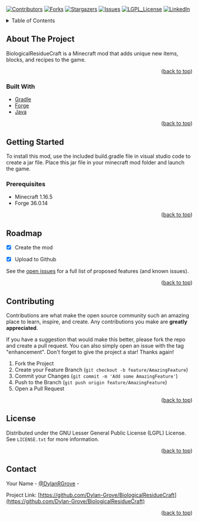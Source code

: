 <!-- Improved compatibility of back to top link: See: https://github.com/othneildrew/Best-README-Template/pull/73 -->
<a name="readme-top"></a>
<!--
*** Thanks for checking out the Best-README-Template. If you have a suggestion
*** that would make this better, please fork the repo and create a pull request
*** or simply open an issue with the tag "enhancement".
*** Don't forget to give the project a star!
*** Thanks again! Now go create something AMAZING! :D
-->



<!-- PROJECT SHIELDS -->
<!--
*** I'm using markdown "reference style" links for readability.
*** Reference links are enclosed in brackets [ ] instead of parentheses ( ).
*** See the bottom of this document for the declaration of the reference variables
*** for contributors-url, forks-url, etc. This is an optional, concise syntax you may use.
*** https://www.markdownguide.org/basic-syntax/#reference-style-links
-->
[![Contributors][contributors-shield]][contributors-url]
[![Forks][forks-shield]][forks-url]
[![Stargazers][stars-shield]][stars-url]
[![Issues][issues-shield]][issues-url]
[![LGPL_License][license-shield]][license-url]
[![LinkedIn][linkedin-shield]][linkedin-url]




<!-- TABLE OF CONTENTS -->
<details>
  <summary>Table of Contents</summary>
  <ol>
    <li>
      <a href="#about-the-project">About The Project</a>
      <ul>
        <li><a href="#built-with">Built With</a></li>
      </ul>
    </li>
    <li>
      <a href="#getting-started">Getting Started</a>
      <ul>
        <li><a href="#prerequisites">Prerequisites</a></li>
        <li><a href="#installation">Installation</a></li>
      </ul>
    </li>
    <li><a href="#usage">Usage</a></li>
    <li><a href="#roadmap">Roadmap</a></li>
    <li><a href="#contributing">Contributing</a></li>
    <li><a href="#license">License</a></li>
    <li><a href="#contact">Contact</a></li>
    <li><a href="#acknowledgments">Acknowledgments</a></li>
  </ol>
</details>



<!-- ABOUT THE PROJECT -->
## About The Project

BiologicalResidueCraft is a Minecraft mod that adds unique new items, blocks, and recipes to the game.

<p align="right">(<a href="#readme-top">back to top</a>)</p>



### Built With

* [Gradle](Gradle.org) 
* [Forge](https://minecraftforge.net)
* [Java](java.com)

<p align="right">(<a href="#readme-top">back to top</a>)</p>



<!-- GETTING STARTED -->
## Getting Started

To install this mod, use the included build.gradle file in visual studio code to create a jar file. Place this jar file in your minecraft mod folder and launch the game.

### Prerequisites

- Minecraft 1.16.5
- Forge 36.0.14

<p align="right">(<a href="#readme-top">back to top</a>)</p>


<!-- ROADMAP -->
## Roadmap

- [x] Create the mod
- [x] Upload to Github


See the [open issues](https://github.com/Dylan-Grove/BiologicalResidueCraft/issues) for a full list of proposed features (and known issues).

<p align="right">(<a href="#readme-top">back to top</a>)</p>



<!-- CONTRIBUTING -->
## Contributing

Contributions are what make the open source community such an amazing place to learn, inspire, and create. Any contributions you make are **greatly appreciated**.

If you have a suggestion that would make this better, please fork the repo and create a pull request. You can also simply open an issue with the tag "enhancement".
Don't forget to give the project a star! Thanks again!

1. Fork the Project
2. Create your Feature Branch (`git checkout -b feature/AmazingFeature`)
3. Commit your Changes (`git commit -m 'Add some AmazingFeature'`)
4. Push to the Branch (`git push origin feature/AmazingFeature`)
5. Open a Pull Request

<p align="right">(<a href="#readme-top">back to top</a>)</p>



<!-- LICENSE -->
## License

Distributed under the GNU Lesser General Public License (LGPL) License. See `LICENSE.txt` for more information.

<p align="right">(<a href="#readme-top">back to top</a>)</p>



<!-- CONTACT -->
## Contact

Your Name - [@DylanRGrove]([https://twitter.com/your_username](https://twitter.com/DylanRGrove)) -

Project Link: [https://github.com/Dylan-Grove/BiologicalResidueCraft](https://github.com/Dylan-Grove/BiologicalResidueCraft)

<p align="right">(<a href="#readme-top">back to top</a>)</p>




<!-- MARKDOWN LINKS & IMAGES -->
<!-- https://www.markdownguide.org/basic-syntax/#reference-style-links -->
[contributors-shield]: https://img.shields.io/github/contributors/Dylan-Grove/BiologicalResidueCraft.svg?style=for-the-badge
[contributors-url]: https://github.com/Dylan-Grove/BiologicalResidueCrafte/graphs/contributors
[forks-shield]: https://img.shields.io/github/forks/Dylan-Grove/BiologicalResidueCraft.svg?style=for-the-badge
[forks-url]: https://github.com/Dylan-Grove/BiologicalResidueCraft/network/members
[stars-shield]: https://img.shields.io/github/stars/Dylan-Grove/BiologicalResidueCraft.svg?style=for-the-badge
[stars-url]: https://github.com/Dylan-Grove/BiologicalResidueCraft/stargazers
[issues-shield]: https://img.shields.io/github/issues/Dylan-Grove/BiologicalResidueCraft.svg?style=for-the-badge
[issues-url]: https://github.com/Dylan-Grove/BiologicalResidueCraft/issues
[license-shield]: https://img.shields.io/github/license/Dylan-Grove/BiologicalResidueCraft.svg?style=for-the-badge
[license-url]: https://github.com/Dylan-Grove/BiologicalResidueCraft/LICENSE.txt
[linkedin-shield]: https://img.shields.io/badge/-LinkedIn-black.svg?style=for-the-badge&logo=linkedin&colorB=555
[linkedin-url]: https://linkedin.com/in/DylanRGrove
